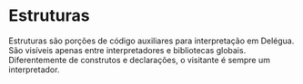 # Estruturas

Estruturas são porções de código auxiliares para interpretação em Delégua. São visíveis apenas entre interpretadores e bibliotecas globais. Diferentemente de construtos e declarações, o visitante é sempre um interpretador. 